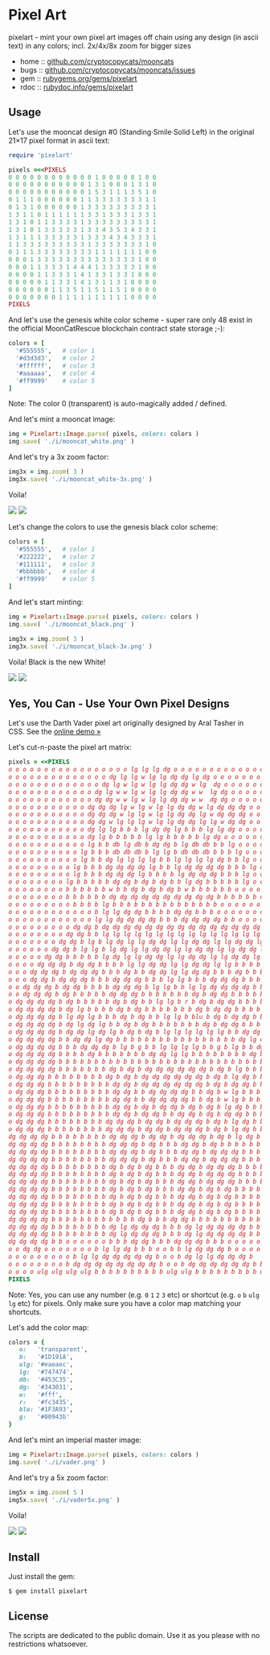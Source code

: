 # Pixel Art

pixelart  - mint your own pixel art images off chain using any design (in ascii text) in any colors; incl. 2x/4x/8x zoom for bigger sizes


* home  :: [github.com/cryptocopycats/mooncats](https://github.com/cryptocopycats/mooncats)
* bugs  :: [github.com/cryptocopycats/mooncats/issues](https://github.com/cryptocopycats/mooncats/issues)
* gem   :: [rubygems.org/gems/pixelart](https://rubygems.org/gems/pixelart)
* rdoc  :: [rubydoc.info/gems/pixelart](http://rubydoc.info/gems/pixelart)



##  Usage

Let's use the mooncat design #0 (Standing·Smile·Solid·Left)
in the original 21×17 pixel format in ascii text:


```ruby
require 'pixelart'

pixels =<<PIXELS
0 0 0 0 0 0 0 0 0 0 0 0 1 0 0 0 0 0 1 0 0
0 0 0 0 0 0 0 0 0 0 0 1 3 1 0 0 0 1 3 1 0
0 0 0 0 0 0 0 0 0 0 0 1 5 3 1 1 1 3 5 1 0
0 1 1 1 0 0 0 0 0 0 1 1 3 3 3 3 3 3 3 1 1
0 1 3 1 0 0 0 0 0 0 1 3 3 3 3 3 3 3 3 3 1
1 3 1 1 0 1 1 1 1 1 1 3 3 1 3 3 3 1 3 3 1
1 3 1 0 1 1 3 3 3 3 1 3 3 3 3 3 3 3 3 3 1
1 3 1 0 1 3 3 3 3 3 1 3 3 4 3 5 3 4 3 3 1
1 3 1 1 1 3 3 3 3 3 1 3 3 3 4 3 4 3 3 3 1
1 1 3 3 3 3 3 3 3 3 3 1 3 3 3 3 3 3 3 1 0
0 1 1 1 3 3 3 3 3 3 3 3 1 1 1 1 1 1 1 0 0
0 0 0 1 3 3 3 3 3 3 3 3 3 3 3 3 3 3 1 0 0
0 0 0 1 1 3 3 3 1 4 4 4 1 3 3 3 3 3 1 0 0
0 0 0 0 1 1 3 3 3 1 4 1 3 3 1 3 3 1 0 0 0
0 0 0 0 0 1 1 3 3 1 4 1 3 1 1 3 1 0 0 0 0
0 0 0 0 0 0 1 1 3 5 1 1 5 1 1 5 1 0 0 0 0
0 0 0 0 0 0 0 1 1 1 1 1 1 1 1 1 1 0 0 0 0
PIXELS
```

And let's use the genesis white color scheme - super rare only 48 exist in the official MoonCatRescue blockchain contract state storage ;-):

``` ruby
colors = [
  '#555555',   # color 1
  '#d3d3d3',   # color 2
  '#ffffff',   # color 3
  '#aaaaaa',   # color 4
  '#ff9999'    # color 5
]
```

Note: The color 0 (transparent) is auto-magically added / defined.


And let's mint a mooncat image:

``` ruby
img = Pixelart::Image.parse( pixels, colors: colors )
img.save( './i/mooncat_white.png' )
```

And let's try a 3x zoom factor:

``` ruby
img3x = img.zoom( 3 )
img3x.save( './i/mooncat_white-3x.png' )
```

Voila!

![](https://github.com/cryptocopycats/mooncats/raw/master/pixelarti/mooncat_white.png)
![](https://github.com/cryptocopycats/mooncats/raw/master/pixelarti/mooncat_white-3x.png)



Let's change the colors to use the genesis black color scheme:

``` ruby
colors = [
  '#555555',   # color 1
  '#222222',   # color 2
  '#111111',   # color 3
  '#bbbbbb',   # color 4
  '#ff9999'    # color 5
]
```

And let's start minting:

``` ruby
img = Pixelart::Image.parse( pixels, colors: colors )
img.save( './i/mooncat_black.png' )

img3x = img.zoom( 3 )
img3x.save( './i/mooncat_black-3x.png' )
```

Voila! Black is the new White!

![](https://github.com/cryptocopycats/mooncats/raw/master/pixelarti/mooncat_black.png)
![](https://github.com/cryptocopycats/mooncats/raw/master/pixelarti/mooncat_black-3x.png)




## Yes, You Can - Use Your Own Pixel Designs

Let's use the Darth Vader pixel art originally designed by
Aral Tasher in CSS. See the [online demo »](https://codepen.io/araltasher/pen/ajdzNE)

Let's cut-n-paste the pixel art matrix:


``` ruby
pixels = <<PIXELS
o o o o o o o o o o o o o o o o o lg lg lg dg o o o o o o o o o o o o o o o o o
o o o o o o o o o o o o o o dg lg lg w lg lg dg dg lg dg o o o o o o o o o o o o o o
o o o o o o o o o o o o o dg lg w lg w lg lg dg dg w lg  dg o o o o o o o o o o o o o
o o o o o o o o o o o o dg lg w w lg w lg lg dg dg w w  lg dg o o o o o o o o o o o
o o o o o o o o o o o o dg dg w w lg w lg lg dg dg w w  dg dg o o o o o o o o o o o
o o o o o o o o o o o dg dg dg lg w lg w lg lg dg dg w lg dg dg dg o o o o o o o o o o
o o o o o o o o o o o dg dg dg w lg lg w lg lg dg dg lg w dg dg dg o o o o o o o o o o
o o o o o o o o o o o dg dg w lg lg lg w lg lg dg dg lg lg w dg dg o o o o o o o o o o
o o o o o o o o o o o dg lg lg b b b lg dg dg lg b b b lg lg dg o o o o o o o o o o
o o o o o o o o o o o dg lg b b b b b lg lg b b b b b lg dg o o o o o o o o o o
o o o o o o o o o o o lg b b db lg db b dg dg b lg db db b b lg o o o o o o o o o o
o o o o o o o o o o lg b b b db db db b lg lg b db db db b b b lg o o o o o o o o o
o o o o o o o o o o lg b b dg lg lg lg lg b b lg lg lg lg dg b b lg o o o o o o o o o
o o o o o o o o o lg b b b dg dg dg dg lg b b lg dg dg dg dg b b b lg o o o o o o o o
o o o o o o o o o lg b b b dg dg dg lg b b b b lg dg dg dg b b b lg o o o o o o o o
o o o o o o o o lg b b b b b dg dg b dg b dg b b lg dg b b b b b lg o o o o o o o
o o o o o o o o b b b b b b w b b dg b dg b dg b w b b b b b b o o o o o o o
o o o o o o o o b b b b b b dg dg dg dg dg dg dg dg dg dg b b b b b b o o o o o o o
o o o o o o o o o b b b b lg b b b b b b b b b b b b b b b o o o o o o o o
o o o o o o o o o o o o b lg lg dg dg b b b b dg dg b b b o o o o o o o o o o o
o o o o o o o o o o o o lg lg dg dg dg dg b b b dg dg dg dg b b o o o o o o o o o o
o o o o o o o o o dg dg b dg dg dg dg dg dg dg dg dg dg dg dg dg dg dg b dg dg o o o o o o o
o o o o o o o o dg dg b b lg lg lg lg lg lg lg lg lg lg lg lg lg lg lg b b dg dg o o o o o o
o o o o o o o dg dg b lg b lg dg lg lg dg dg lg lg dg dg lg lg dg dg lg b lg b dg dg o o o o o
o o o o o o dg dg b lg lg b lg dg lg lg dg dg lg lg dg dg lg lg dg dg lg b lg lg b dg dg o o o o
o o o o o dg dg b b b b b lg dg lg lg dg dg lg lg dg dg lg lg dg dg lg b b b b b dg dg
o o o o dg dg dg b dg dg b b b b lg lg dg dg lg lg dg dg lg lg b b b b dg dg dg b dg dg dg
o o o dg dg dg b dg dg dg b b b dg b b dg dg lg lg dg dg b b b dg b b b dg dg dg b dg dg dg
o o o dg dg b dg dg dg b b b dg dg dg b b b lg lg b b b dg dg dg b b b b dg dg dg b dg dg
o o dg dg dg b dg dg b b b b dg dg dg b lg lg b b lg lg dg dg dg dg b b b b b dg dg b dg dg dg
o o dg dg dg b dg b b b b b dg dg dg b b b b b b b dg b dg dg b b b b b b dg b dg dg dg
o dg dg dg dg b dg b b b b b dg b dg b b lg lg b r b dg b dg dg b b b b b b dg b dg dg dg dg
o dg dg dg dg b dg lg b b b b dg b dg b b b b b b b dg b dg dg b b b b b lg dg b dg dg dg dg
o dg dg dg dg b lg dg lg b b b dg b dg b b lg lg b blu b dg b dg dg b b b b lg dg lg b dg dg dg dg
o dg dg dg dg b dg lg dg lg b b dg b dg b b b b b b b dg b dg dg b b b lg dg lg dg b dg dg dg dg
o dg dg dg dg b dg dg lg dg lg b dg b dg b lg lg lg lg lg lg b b dg dg b b lg dg lg dg dg b dg dg dg dg
o dg dg dg dg b b dg dg lg dg b b b b b b b b b b b b b b b b b dg lg dg dg b b dg dg dg dg
o dg dg dg dg b b b dg dg dg b lg b g b b lg lg lg lg b b g b lg b b dg dg dg b b b dg dg dg dg
o dg dg dg dg b b b b dg b b b b b b b dg dg lg lg b b b b b b b b dg b b b b dg dg dg dg
o dg dg dg dg b b b b b b b b b b b b b b b b b b b b b b b b b b b b b dg dg dg dg
o dg dg dg dg b b b b b b b dg b dg b dg dg dg dg dg dg b dg b lg b b b b b b b b dg dg dg dg
o dg dg dg b b b b b b b b dg b dg b dg dg dg dg dg dg b dg b lg dg b b b b b b b b dg dg dg
o dg dg dg b b b b b b b b b dg dg b dg dg dg dg dg dg b dg b dg dg b b b b b b b b dg dg dg
o dg dg dg b b b b b b b b b dg dg b b dg dg dg dg b b dg b w lg b b b b b b b b dg dg dg
o dg dg dg b b b b b b b b b dg dg b b dg dg dg dg b b dg b w lg b b b b b b b b dg dg dg
o dg dg dg b b b b b b b b b dg dg b dg b dg dg b dg b dg b lg dg b b b b b b b b dg dg dg
o dg dg dg b b b b b b b b b dg dg b dg dg b b dg dg b dg b dg dg b b b b b b b b dg dg dg
o dg dg dg b b b b b b b b dg dg dg b dg dg b dg dg dg b dg b lg dg b b b b b b b b dg dg dg
o dg dg dg b b b b b b b b dg dg dg b dg dg b dg dg dg b dg b lg dg b b b b b b b b dg dg dg
dg dg dg dg b b b b b b b b dg dg dg b dg dg b dg dg dg b dg b lg dg b b b b b b b b dg dg dg dg
dg dg dg dg b b b b b b b b dg dg dg b dg b b b dg dg b dg b b b b b b b b b b b dg dg dg dg
dg dg dg dg b b b b b b b b dg dg dg b dg b b b dg dg b dg dg dg b b b b b b b b b dg dg dg dg
dg dg dg dg b b b b b b b b dg dg dg b dg b b b dg dg b dg dg dg b b b b b b b b b dg dg dg dg
dg dg dg dg b b b b b b b b dg b dg b dg b b b dg dg b dg dg dg b b b b b b b b b dg dg dg dg
dg dg dg dg b b b b b b b b dg b dg b dg b b b dg dg b dg dg dg b b b b b b b b b dg dg dg dg
dg dg dg dg b b b b b b b b dg b dg b dg b b b dg dg b dg dg dg b b b b b b b b b dg dg dg dg
dg dg dg dg b b b b b b b b dg b dg b dg b b b dg dg b dg b dg b b b b b b b b b dg dg dg dg
dg dg dg dg b b b b b b b b dg b dg b dg b b b dg dg b dg b dg b b b b b b b b b dg dg dg dg
dg dg dg dg b b b b b b b b dg b dg b dg b b b dg dg b dg b dg b b b b b b b b b dg dg dg dg
dg dg dg dg b b b b b b b b dg b dg b dg b b b dg dg b dg b dg b b b b b b b b b dg dg dg dg
dg dg dg dg b b b b b b b b b b b b dg b b b dg dg b b b b b b b b b b b b b dg dg dg dg
dg dg dg dg b b b b b b b b dg lg dg dg dg b b b dg lg dg dg dg dg b b b b b b b b b dg dg dg dg
dg dg dg dg b b b b b b b b dg lg dg dg dg b b b dg lg dg dg dg dg b b b b b b b b b dg dg dg dg
dg dg dg dg b b o o o o o o b b b dg dg b b b dg dg dg b b b o o o o o o o b b dg dg dg dg
o o dg dg o o o o o o o b lg lg dg b b b o o b b lg dg dg dg b o o o o o o b b dg dg dg dg
o o o o o o o o o b lg lg dg dg dg dg dg b o o b dg lg lg dg dg dg b
o o o o o o o o b dg dg dg dg dg dg dg dg b o o b dg dg dg dg dg dg b b
o o o o ulg ulg ulg ulg b b b b b b b b b b ulg ulg b b b b b b b b b ulg ulg ulg ulg
PIXELS
```


Note: Yes, you can use any number (e.g. `0` `1` `2` `3` etc)
or shortcut (e.g. `o` `b` `ulg` `lg` etc) for pixels.
Only make sure you have a color map matching your shortcuts.


Let's add the color map:

``` ruby
colors = {
   o:   'transparent',
   b:   '#1D191A',
   ulg: '#eaeaec',
   lg:  '#747474',
   db:  '#453C35',
   dg:  '#343031',
   w:   '#fff',
   r:   '#fc3435',
   blu: '#1F3A93',
   g:   '#00943b'
}
```


And let's mint an imperial master image:

``` ruby
img = Pixelart::Image.parse( pixels, colors: colors )
img.save( './i/vader.png' )
```

And let's try a 5x zoom factor:

``` ruby
img5x = img.zoom( 5 )
img5x.save( './i/vader5x.png' )
```

Voila!

![](https://github.com/cryptocopycats/mooncats/raw/master/pixelarti/vader.png)
![](https://github.com/cryptocopycats/mooncats/raw/master/pixelarti/vader5x.png)




## Install

Just install the gem:

    $ gem install pixelart


## License

The scripts are dedicated to the public domain.
Use it as you please with no restrictions whatsoever.

